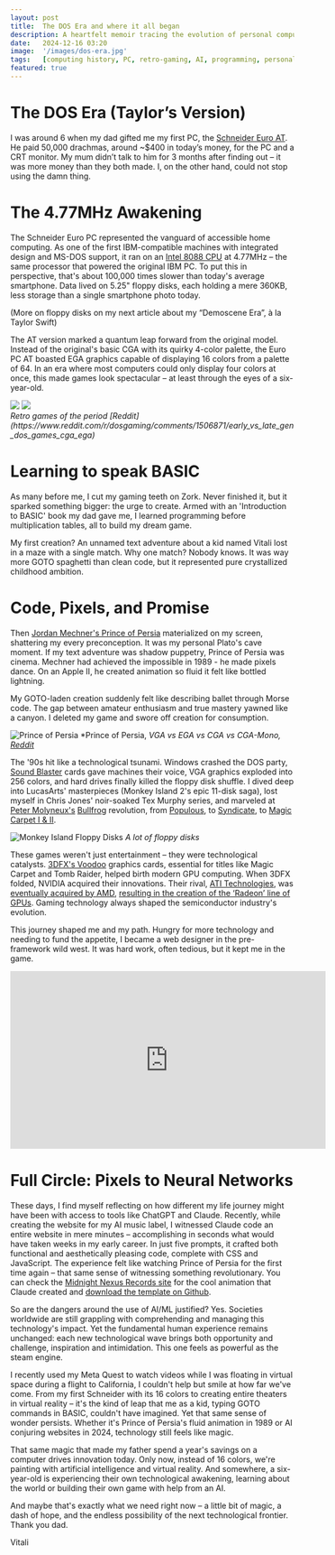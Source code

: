 ```yaml
---
layout: post
title:  The DOS Era and where it all began
description: A heartfelt memoir tracing the evolution of personal computing, from a 4.77MHz Schneider Euro AT in the 1980s to today's AI and VR landscape.
date:   2024-12-16 03:20
image:  '/images/dos-era.jpg'
tags:   [computing history, PC, retro-gaming, AI, programming, personal]
featured: true
---
```

# The DOS Era (Taylor’s Version) 

I was around 6 when my dad gifted me my first PC, the [Schneider Euro AT](https://en.wikipedia.org/wiki/Schneider_Euro_PC). He paid 50,000 drachmas, around ~$400 in today’s money, for the PC and a CRT monitor. My mum didn’t talk to him for 3 months after finding out – it was more money than they both made. I, on the other hand, could not stop using the damn thing. 

# The 4.77MHz Awakening 

The Schneider Euro PC represented the vanguard of accessible home computing. As one of the first IBM-compatible machines with integrated design and MS-DOS support, it ran on an [Intel 8088 CPU](https://en.wikipedia.org/wiki/Intel_8088) at 4.77MHz – the same processor that powered the original IBM PC. To put this in perspective, that's about 100,000 times slower than today's average smartphone. Data lived on 5.25" floppy disks, each holding a mere 360KB, less storage than a single smartphone photo today. 

(More on floppy disks on my next article about my “Demoscene Era”, à la Taylor Swift)

The AT version marked a quantum leap forward from the original model. Instead of the original's basic CGA with its quirky 4-color palette, the Euro PC AT boasted EGA graphics capable of displaying 16 colors from a palette of 64. In an era where most computers could only display four colors at once, this made games look spectacular – at least through the eyes of a six-year-old. 

<div class="gallery-box">
  <div class="gallery">
    <img src="/images/retro-games-1.webp">
    <img src="/images/retro-games-2.webp">
  </div>
  <em>Retro games of the period [Reddit](https://www.reddit.com/r/dosgaming/comments/1506871/early_vs_late_gen_dos_games_cga_ega)</em>
</div>


# Learning to speak BASIC 

As many before me, I cut my gaming teeth on Zork. Never finished it, but it sparked something bigger: the urge to create. Armed with an 'Introduction to BASIC' book my dad gave me, I learned programming before multiplication tables, all to build my dream game. 

My first creation? An unnamed text adventure about a kid named Vitali lost in a maze with a single match. Why one match? Nobody knows. It was way more GOTO spaghetti than clean code, but it represented pure crystallized childhood ambition. 

# Code, Pixels, and Promise 

Then [Jordan Mechner's Prince of Persia](https://shot97retro.blogspot.com/2019/06/prince-of-persia-in-depth-written-amiga.html) materialized on my screen, shattering my every preconception. It was my personal Plato's cave moment. If my text adventure was shadow puppetry, Prince of Persia was cinema. Mechner had achieved the impossible in 1989 - he made pixels dance. On an Apple II, he created animation so fluid it felt like bottled lightning. 

My GOTO-laden creation suddenly felt like describing ballet through Morse code. The gap between amateur enthusiasm and true mastery yawned like a canyon. I deleted my game and swore off creation for consumption. 

![Prince of Persia](/images/prince1.webp)
*Prince of Persia, *VGA vs EGA vs CGA vs CGA-Mono, [Reddit](https://www.reddit.com/r/dosgaming/comments/57egq3/prince_of_persia_vgaegacgacgamono/)*


The '90s hit like a technological tsunami. Windows crashed the DOS party, [Sound Blaster](https://en.wikipedia.org/wiki/Sound_Blaster) cards gave machines their voice, VGA graphics exploded into 256 colors, and hard drives finally killed the floppy disk shuffle. I dived deep into LucasArts' masterpieces (Monkey Island 2's epic 11-disk saga), lost myself in Chris Jones' noir-soaked Tex Murphy series, and marveled at [Peter Molyneux's](https://en.wikipedia.org/wiki/Peter_Molyneux) [Bullfrog](https://en.wikipedia.org/wiki/Bullfrog_Productions) revolution, from [Populous](https://en.wikipedia.org/wiki/Populous_(series)), to [Syndicate](https://en.wikipedia.org/wiki/Syndicate_(series)), to [Magic Carpet I & II](https://en.wikipedia.org/wiki/Magic_Carpet_(video_game)).

![Monkey Island Floppy Disks](/images/monkey-island-floppy-disks.jpeg)
*A lot of floppy disks*

These games weren't just entertainment – they were technological catalysts. [3DFX's Voodoo](https://en.wikipedia.org/wiki/3dfx) graphics cards, essential for titles like Magic Carpet and Tomb Raider, helped birth modern GPU computing. When 3DFX folded, NVIDIA acquired their innovations. Their rival, [ATI Technologies](https://en.wikipedia.org/wiki/ATI_Technologies), was [eventually acquired by AMD](https://www.anandtech.com/show/2055), [resulting in the creation of the ‘Radeon’ line of GPUs](https://www.techspot.com/article/2689-ati-technologies-history/). Gaming technology always shaped the semiconductor industry's evolution. 

This journey shaped me and my path. Hungry for more technology and needing to fund the appetite, I became a web designer in the pre-framework wild west. It was hard work, often tedious, but it kept me in the game. 

<iframe width="560" height="315" src="https://www.youtube.com/embed/6ozxnrs0BP4?si=dDmDniESLypBvwRI" title="YouTube video player" frameborder="0" allow="accelerometer; autoplay; clipboard-write; encrypted-media; gyroscope; picture-in-picture; web-share" referrerpolicy="strict-origin-when-cross-origin" allowfullscreen></iframe>

# Full Circle: Pixels to Neural Networks 

These days, I find myself reflecting on how different my life journey might have been with access to tools like ChatGPT and Claude. Recently, while creating the website for my AI music label, I witnessed Claude code an entire website in mere minutes – accomplishing in seconds what would have taken weeks in my early career. In just five prompts, it crafted both functional and aesthetically pleasing code, complete with CSS and JavaScript. The experience felt like watching Prince of Persia for the first time again – that same sense of witnessing something revolutionary. You can check the [Midnight Nexus Records site](https://midnightnexusrecords.com/) for the cool animation that Claude created and [download the template on Github](https://github.com/somethingdarkside1/MNR-template).

So are the dangers around the use of AI/ML justified? Yes. Societies worldwide are still grappling with comprehending and managing this technology's impact. Yet the fundamental human experience remains unchanged: each new technological wave brings both opportunity and challenge, inspiration and intimidation. This one feels as powerful as the steam engine. 

I recently used my Meta Quest to watch videos while I was floating in virtual space during a flight to California, I couldn't help but smile at how far we've come. From my first Schneider with its 16 colors to creating entire theaters in virtual reality – it's the kind of leap that me as a kid, typing GOTO commands in BASIC, couldn't have imagined. Yet that same sense of wonder persists. Whether it's Prince of Persia's fluid animation in 1989 or AI conjuring websites in 2024, technology still feels like magic. 

That same magic that made my father spend a year's savings on a computer drives innovation today. Only now, instead of 16 colors, we're painting with artificial intelligence and virtual reality. And somewhere, a six-year-old is experiencing their own technological awakening, learning about the world or building their own game with help from an AI. 

And maybe that's exactly what we need right now – a little bit of magic, a dash of hope, and the endless possibility of the next technological frontier. Thank you dad. 

Vitali 